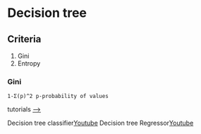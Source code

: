 
# Decision tree



## Criteria
   1. Gini
   2. Entropy
### Gini 
` 1-Σ(p)^2
  p-probability of values
`




  tutorials [-->](https://youtu.be/LDRbO9a6XPU)

  Decision tree classifier[Youtube](https://youtu.be/ZVR2Way4nwQ)
  Decision tree Regressor[Youtube](https://youtu.be/UhY5vPfQIrA)
 
